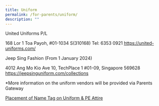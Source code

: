 ```yaml
---
title: Uniform
permalink: /for-parents/uniform/
description: ""
---
```

United Uniforms P/L

168 Lor 1 Toa Payoh, #01-1034  S(310168)
Tel: 6353 0921
https://united-uniforms.com/


Jeep Sing Fashion (From 1 January 2024)

4012 Ang Mo Kio Ave 10, 
TechPlace 1
#01-09, 
Singapore 569628
https://jeepsinguniform.com/collections


*More information on the uniform vendors will be provided via Parents Gateway


[Placement of Name Tag on Uniform & PE Attire](/files/placement%20of%20name%20tag%20on%20uniform%20&%20pe%20attire.pdf)